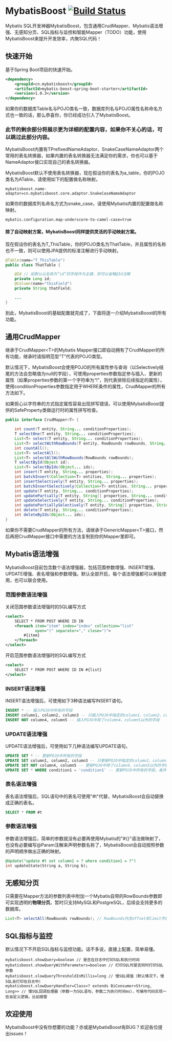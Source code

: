# MybatisBoost [![Build Status](https://www.travis-ci.org/zhang-rf/mybatis-boost.svg?branch=master)](https://www.travis-ci.org/zhang-rf/mybatis-boost)

Mybatis SQL开发神器MybatisBoost，包含通用CrudMapper、Mybatis语法增强、无感知分页、SQL指标与监控和智能Mapper（TODO）功能，使用MybatisBoost来提升开发效率，内聚SQL代码！

## 快速开始

基于Spring Boot项目的快速开始。

```xml
<dependency>
    <groupId>cn.mybatisboost</groupId>
    <artifactId>mybatis-boost-spring-boot-starter</artifactId>
    <version>1.0.3</version>
</dependency>
```

如果你的数据库Table名与POJO类名一致，数据库列名与POJO属性名称命名方式也一致的话，那么恭喜你，你已经成功引入了MybatisBoost。

### 此节的剩余部分将展示更为详细的配置内容，如果你不关心的话，可以跳过此部分内容。

MybatisBoost内置有TPrefixedNameAdaptor、SnakeCaseNameAdaptor两个常用的表名转换器，如果内置的表名转换器无法满足你的需求，你也可以基于NameAdaptor接口实现自己的表名转换器。

MybatisBoost默认不使用表名转换器，现在假设你的表名为a_table，你的POJO类名为ATable，请使用如下的配置做名称映射。

```
mybatisboost.name-adaptor=cn.mybatisboost.core.adaptor.SnakeCaseNameAdaptor
```

如果你的数据库列名命名方式为snake_case，请使用Mybatis内置的配置做名称映射。

```
mybatis.configuration.map-underscore-to-camel-case=true
```

#### 除了自动映射方案，MybatisBoost同样提供灵活的手动映射方案。

现在假设你的表名为T_ThisTable，你的POJO类名为ThatTable，并且属性的名称也不一致，则可以使用JPA提供的标准注解进行手动映射。

```java
@Table(name="T_ThisTable")
public class ThatTable {

    @Id // 如默认以名称为“id”的字段作为主键，则可以省略@Id注解
    private Long id;
    @Column(name="thisField")
    private String thatField;

    ...
}
```

到此，MybatisBoost的基础配置就完成了，下面将逐一介绍MybatisBoost的所有功能。

## 通用CrudMapper

继承于CrudMapper&lt;T&gt;的Mybatis Mapper接口即自动拥有了CrudMapper的所有功能，继承时请指明范型“T”代表的POJO类型。

默认情况下，MybatisBoost会使用POJO的所有属性参与查询（以Selectively结尾的方法会忽略值为null的字段），可使用properties参数指定参与插入、更新的属性（如果properties参数的第一个字符串为“!”，则代表排除后续指定的属性），使用conditionProperties参数指定用于WHERE条件的属性，CrudMapper的所有方法如下。

如果担心以字符串的方式指定属性容易出现拼写错误，可以使用MybatisBoost提供的SafeProperty类做运行时的属性拼写检查。

```java
public interface CrudMapper<T> {

    int count(T entity, String... conditionProperties);
    T selectOne(T entity, String... conditionProperties);
    List<T> select(T entity, String... conditionProperties);
    List<T> selectWithRowBounds(T entity, RowBounds rowBounds, String... conditionProperties);
    int countAll();
    List<T> selectAll();
    List<T> selectAllWithRowBounds(RowBounds rowBounds);
    T selectById(Object id);
    List<T> selectByIds(Object... ids);
    int insert(T entity, String... properties);
    int batchInsert(Collection<T> entities, String... properties);
    int insertSelectively(T entity, String... properties);
    int batchInsertSelectively(Collection<T> entities, String... properties);
    int update(T entity, String... conditionProperties);
    int updatePartially(T entity, String[] properties, String... conditionProperties);
    int updateSelectively(T entity, String... conditionProperties);
    int updatePartiallySelectively(T entity, String[] properties, String... conditionProperties);
    int delete(T entity, String... conditionProperties);
    int deleteByIds(Object... ids);
}
```

如果你不需要CrudMapper的所有方法，请继承于GenericMapper&lt;T&gt;接口，然后再把CrudMapper接口中需要的方法复制到你的Mapper里即可。

## Mybatis语法增强

MybatisBoost目前包含数个语法增强器，包括范围参数增强、INSERT增强、UPDATE增强、表名增强和参数增强。默认全部开启，每个语法增强都可以单独使用，也可以联合使用。

### 范围参数语法增强

关闭范围参数语法增强时的SQL编写方式
```xml
<select>
    SELECT * FROM POST WHERE ID IN
    <foreach item="item" index="index" collection="list"
             open="(" separator="," close=")">
        #{item}
    </foreach>
</select>
```

开启范围参数语法增强时的SQL编写方式
```xml
<select>
    SELECT * FROM POST WHERE ID IN #{list}
</select>
```

### INSERT语法增强

INSERT语法增强后，可使用如下3种语法编写INSERT语句。

```sql
INSERT * -- 插入POJO中所有的字段
INSERT column1, column2, column3 -- 只插入POJO中指定的column1、column2、column3三个字段
INSERT NOT column4, column5 -- 插入POJO中除了column4、column5以外的字段
```

### UPDATE语法增强

UPDATE语法增强后，可使用如下几种语法编写UPDATE语句。

```sql
UPDATE SET * -- 更新POJO中所有的字段
UPDATE SET column1, column2, column3 -- 只更新POJO中指定的column1、column2、column3三个字段
UPDATE SET NOT column4, column5 -- 更新POJO中除了column4、column5以外的字段
UPDATE SET * WHERE condition1 = 'condition1' -- 更新POJO中所有的字段，条件为"condition1 = 'condition1'"
```

### 表名语法增强

表名语法增强后，SQL语句中的表名可使用"#t"代替，MybatisBoost会自动替换成正确的表名。

```sql
SELECT * FROM #t
```

### 参数语法增强

参数语法增强后，简单的参数就没有必要再使用Mybatis的"#{}"语法做映射了，也没有必要编写@Param注解来声明参数名称了，MybatisBoost会自动按照参数的声明顺序做出正确的映射。

```sql
@Update("update #t set column1 = ? where condition1 = ?")
int updateState(String a, String b);
```

## 无感知分页

只需要在Mapper方法的参数列表中附加一个Mybatis自带的RowBounds参数即可实现透明的**物理分页**。暂时只支持MySQL和PostgreSQL，后续会支持更多的数据库。

```java
List<T> selectAll(RowBounds rowBounds); // RowBounds内含offset和limit字段
```

## SQL指标与监控

默认情况下不开启SQL指标与监控功能。话不多说，直接上配置，简单易懂。

```
mybatisboost.showQuery=boolean // 是否在日志中打印SQL和执行时间
mybatisboost.showQueryWithParameters=boolean // 打印SQL时是否同时打印SQL参数
mybatisboost.slowQueryThresholdInMillis=long // 慢SQL阈值（默认情况下，慢SQL会打印在日志中）
mybatisboost.slowQueryHandler=Class<? extends BiConsumer<String, Long>> // 慢SQL回调处理器（参数一为SQL语句，参数二为执行时间ms），可编写代码实现一些自定义逻辑，比如报警
```

## 欢迎使用

MybatisBoost中没有你想要的功能？亦或是MybatisBoost有BUG？欢迎各位提出issues！
